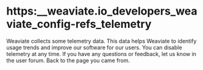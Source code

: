 # https:\_\_weaviate.io_developers_weaviate_config-refs_telemetry

Weaviate collects some telemetry data. This data helps Weaviate to identify usage trends and improve our software for our users. You can disable telemetry at any time. If you have any questions or feedback, let us know in the user forum. Back to the page you came from.

